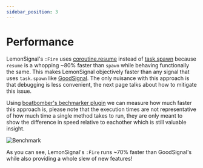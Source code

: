 ```yaml
---
sidebar_position: 3
---
```


# Performance
LemonSignal's `:Fire` uses [coroutine.resume](https://create.roblox.com/docs/reference/engine/libraries/coroutine#resume) instead of [task.spawn](https://create.roblox.com/docs/reference/engine/libraries/task#spawn) because `resume` is a whopping ~80% faster than `spawn` while behaving functionally the same. This makes LemonSignal objectively faster than any signal that uses `task.spawn` like [GoodSignal](https://github.com/stravant/goodsignal). The only nuisance with this approach is that debugging is less convenient, the next page talks about how to mitigate this issue.

Using [boatbomber's bechmarker plugin](https://boatbomber.itch.io/benchmarker) we can measure how much faster this approach is, please note that the execution times are not representative of how much time a single method takes to run, they are only meant to show the difference in speed relative to eachother which is still valuable insight.

![Benchmark](/benchmark.png)

As you can see, LemonSignal's `:Fire` runs ~70% faster than GoodSignal's while also providing a whole slew of new features!
